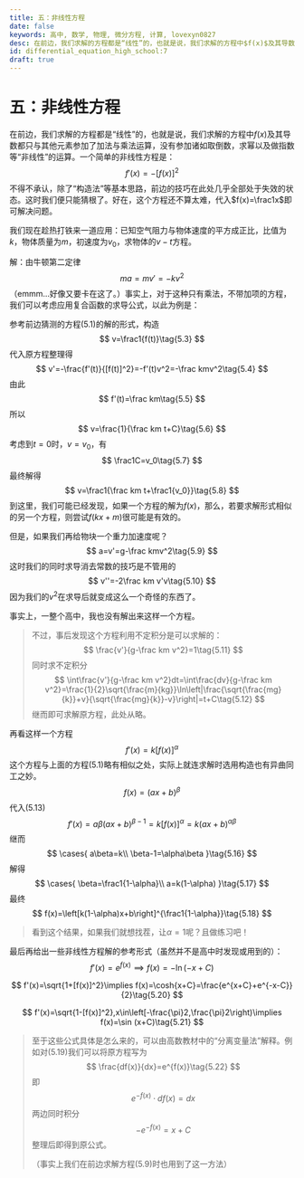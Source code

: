 ```yaml
---
title: 五：非线性方程
date: false
keywords: 高中, 数学, 物理, 微分方程, 计算, lovexyn0827
desc: 在前边，我们求解的方程都是“线性”的，也就是说，我们求解的方程中$f(x)$及其导数都只与其他元素参加了加法与乘法运算，没有参加诸如取倒数，求幂以及做指数等“非线性”的运算。
id: differential_equation_high_school:7
draft: true
---
```


# 五：非线性方程

在前边，我们求解的方程都是“线性”的，也就是说，我们求解的方程中$f(x)$及其导数都只与其他元素参加了加法与乘法运算，没有参加诸如取倒数，求幂以及做指数等“非线性”的运算。一个简单的非线性方程是：
$$
f'(x)=-[f(x)]^2\tag{5.1}
$$
不得不承认，除了“构造法”等基本思路，前边的技巧在此处几乎全部处于失效的状态。这时我们便只能猜根了。好在，这个方程还不算太难，代入$f(x)=\frac1x$即可解决问题。

我们现在趁热打铁来一道应用：已知空气阻力与物体速度的平方成正比，比值为$k$，物体质量为$m$，初速度为$v_0$，求物体的$v-t$方程。

解：由牛顿第二定律
$$
ma=mv'=-kv^2\tag{5.2}
$$
（emmm...好像又要卡在这了。）事实上，对于这种只有乘法，不带加项的方程，我们可以考虑应用复合函数的求导公式，以此为例是：

参考前边猜测的方程(5.1)的解的形式，构造
$$
v=\frac1{f(t)}\tag{5.3}
$$
代入原方程整理得
$$
v'=-\frac{f'(t)}{[f(t)]^2}=-f'(t)v^2=-\frac kmv^2\tag{5.4}
$$
由此
$$
f'(t)=\frac km\tag{5.5}
$$
所以
$$
v=\frac{1}{\frac km t+C}\tag{5.6}
$$
考虑到$t=0$时，$v=v_0$，有
$$
\frac1C=v_0\tag{5.7}
$$
最终解得
$$
v=\frac1{\frac km t+\frac1{v_0}}\tag{5.8}
$$
到这里，我们可能已经发现，如果一个方程的解为$f(x)$，那么，若要求解形式相似的另一个方程，则尝试$f(kx+m)$很可能是有效的。

但是，如果我们再给物块一个重力加速度呢？
$$
a=v'=g-\frac kmv^2\tag{5.9}
$$
这时我们的同时求导消去常数的技巧是不管用的
$$
v''=-2\frac km v'v\tag{5.10}
$$
因为我们的$v^2$在求导后就变成这么一个奇怪的东西了。

事实上，一整个高中，我也没有解出来这样一个方程。

>不过，事后发现这个方程利用不定积分是可以求解的：
>$$
>\frac{v'}{g-\frac km v^2}=1\tag{5.11}
>$$
>同时求不定积分
>$$
>\int\frac{v'}{g-\frac km v^2}dt=\int\frac{dv}{g-\frac km v^2}=\frac{1}{2}\sqrt{\frac{m}{kg}}\ln\left|\frac{\sqrt{\frac{mg}{k}}+v}{\sqrt{\frac{mg}{k}}-v}\right|=t+C\tag{5.12}
>$$
>继而即可求解原方程，此处从略。

再看这样一个方程
$$
f'(x)=k[f(x)]^\alpha\tag{5.13}
$$
这个方程与上面的方程(5.1)略有相似之处，实际上就连求解时选用构造也有异曲同工之妙。
$$
f(x)=(ax+b)^\beta\tag{5.14}
$$
代入(5.13)
$$
f'(x)=a\beta(ax+b)^{\beta-1}=k[f(x)]^\alpha=k(ax+b)^{\alpha\beta}\tag{5.15}
$$
继而
$$
\cases{
	a\beta=k\\
	\beta-1=\alpha\beta
}\tag{5.16}
$$
解得
$$
\cases{
	\beta=\frac1{1-\alpha}\\
	a=k(1-\alpha)
}\tag{5.17}
$$
最终
$$
f(x)=\left[k(1-\alpha)x+b\right]^{\frac1{1-\alpha}}\tag{5.18}
$$

> 看到这个结果，如果我们就想找茬，让$\alpha=1$呢？且做练习吧！

最后再给出一些非线性方程解的参考形式（虽然并不是高中时发现或用到的）：
$$
f'(x)=e^{f(x)}\implies f(x)=-\ln (-x+C)\tag{5.19}
$$

$$
f'(x)=\sqrt{1+[f(x)]^2}\implies f(x)=\cosh{x+C}=\frac{e^{x+C}+e^{-x-C}}{2}\tag{5.20}
$$

$$
f'(x)=\sqrt{1-[f(x)]^2},x\in\left[-\frac{\pi}2,\frac{\pi}2\right)\implies f(x)=\sin (x+C)\tag{5.21}
$$

> 至于这些公式具体是怎么来的，可以由高数教材中的“分离变量法”解释。例如对(5.19)我们可以将原方程写为
> $$
> \frac{df(x)}{dx}=e^{f(x)}\tag{5.22}
> $$
> 即
> $$
> e^{-f(x)}\cdot df(x)=dx\tag{5.23}
> $$
> 两边同时积分
> $$
> -e^{-f(x)}=x+C\tag{5.24}
> $$
> 整理后即得到原公式。
>
> （事实上我们在前边求解方程(5.9)时也用到了这一方法）

